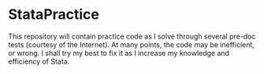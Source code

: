 # StataPractice
This repository will contain practice code as I solve through several pre-doc tests (courtesy of the Internet).
At many points, the code may be inefficient, or wrong. I shall try my best to fix it as I increase my knowledge and efficiency of Stata.
